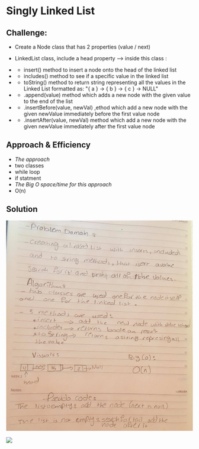 # Singly Linked List


## Challenge:
- Create a Node class that has 2 properties (value / next)
- LinkedList class, include a head property --> inside this class :
- - insert() method to insert a node onto the head of the linked list
- - includes() method to see if a specific value in the linked list
- - toString() method to return string representing all the values in the Linked List formatted as:
"{ a } -> { b } -> { c } -> NULL"

- - .append(value) method  which adds a new node with the given value to the end of the list
- - .insertBefore(value, newVal) ,ethod which add a new node with the given newValue immediately before the first value node
- - .insertAfter(value, newVal) method  which add a new node with the given newValue immediately after the first value node


## Approach & Efficiency
- *The approach*
- two classes
-  while loop
- if statment
- *The Big O space/time for this approach*
- O(n)

## Solution
![](https://github.com/AhlamAlefishat-401-advanced-javascript/data-structures-and-algorithms/blob/master/assets/linked-list.jpg)

![](https://github.com/AhlamAlefishat-401-advanced-javascript/data-structures-and-algorithms/tree/master/assets/insertion.jpg)


